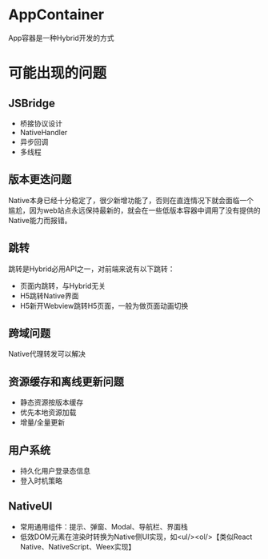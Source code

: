 # AppContainer

App容器是一种Hybrid开发的方式


# 可能出现的问题
## JSBridge
- 桥接协议设计
- NativeHandler
- 异步回调
- 多线程

## 版本更迭问题
Native本身已经十分稳定了，很少新增功能了，否则在直连情况下就会面临一个尴尬，因为web站点永远保持最新的，就会在一些低版本容器中调用了没有提供的Native能力而报错。

## 跳转
跳转是Hybrid必用API之一，对前端来说有以下跳转：

- 页面内跳转，与Hybrid无关
- H5跳转Native界面
- H5新开Webview跳转H5页面，一般为做页面动画切换

## 跨域问题

Native代理转发可以解决


## 资源缓存和离线更新问题
- 静态资源按版本缓存
- 优先本地资源加载
- 增量/全量更新

## 用户系统
- 持久化用户登录态信息
- 登入时机策略

## NativeUI
- 常用通用组件：提示、弹窗、Modal、导航栏、界面栈
- 低效DOM元素在渲染时转换为Native侧UI实现，如\<ul/>\<ol/>【类似React Native、NativeScript、Weex实现】